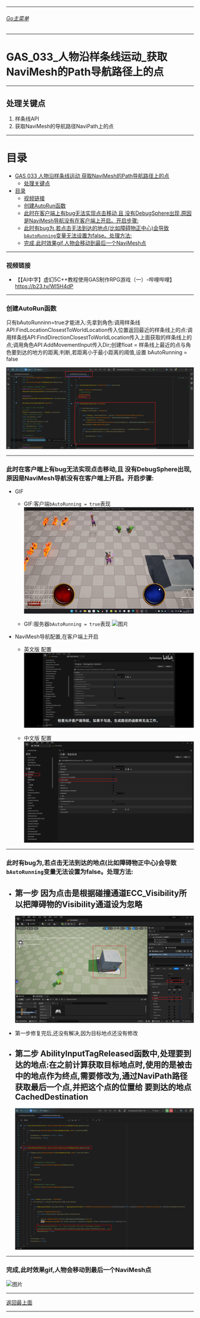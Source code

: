 ___________________________________________________________________________________________

###### [Go主菜单](../MainMenu.md)
___________________________________________________________________________________________

# GAS_033_人物沿样条线运动_获取NaviMesh的Path导航路径上的点
___________________________________________________________________________________________
## 处理关键点
1. 样条线API
2. 获取NaviMesh的导航路径NaviPath上的点
___________________________________________________________________________________________


# 目录
- [GAS 033 人物沿样条线运动 获取NaviMesh的Path导航路径上的点](#gas-033-人物沿样条线运动-获取navimesh的path导航路径上的点)
  - [处理关键点](#处理关键点)
- [目录](#目录)
    - [视频链接](#视频链接)
    - [创建AutoRun函数](#创建autorun函数)
    - [此时在客户端上有bug无法实现点击移动,且 没有DebugSphere出现,原因是NaviMesh导航没有在客户端上开启。开启步骤:](#此时在客户端上有bug无法实现点击移动且-没有debugsphere出现原因是navimesh导航没有在客户端上开启开启步骤)
    - [此时有bug为,若点击无法到达的地点(比如障碍物正中心)会导致`bAutoRunning`变量无法设置为false。处理方法:](#此时有bug为若点击无法到达的地点比如障碍物正中心会导致bautorunning变量无法设置为false处理方法)
    - [完成,此时效果gif,人物会移动到最后一个NaviMesh点](#完成此时效果gif人物会移动到最后一个navimesh点)


___________________________________________________________________________________________


### 视频链接

  - 【【AI中字】虚幻5C++教程使用GAS制作RPG游戏（一）-哔哩哔哩】 https://b23.tv/Wl5H4dP

___________________________________________________________________________________________


### 创建AutoRun函数

只有bAutoRunninn=true才能进入:先拿到角色:调用样条线API:FindLocationClosestToWorldLocation传入位置返回最近的样条线上的点:调用样条线API:FindDirectionClosestToWorldLocation传入上面获取的样条线上的点;调用角色API:AddMovementInput传入Dir;创建float =  样条线上最近的点与角色要到达的地方的距离;判断,若距离小于最小距离的阈值,设置 bAutoRunning = false

![图片](https://github.com/liyunlong618/LiYunLongKnowledgeLibrary/blob/main/UECPP/Models/GAS/GAS_2_Aura/DetailContent/Image/GAS_033/01.png?raw=true)

___________________________________________________________________________________________


### 此时在客户端上有bug无法实现点击移动,且 没有DebugSphere出现,原因是NaviMesh导航没有在客户端上开启。开启步骤:

  - GIF

    - GIF:客户端`bAutoRunning = true`表现 
![图片](https://github.com/liyunlong618/LiYunLongKnowledgeLibrary/blob/main/UECPP/Models/GAS/GAS_2_Aura/DetailContent/Image/GAS_033/02.gif?raw=true)

    - GIF:服务器`bAutoRunning = true`表现 
![图片](https://github.com/liyunlong618/LiYunLongKnowledgeLibrary/blob/main/UECPP/Models/GAS/GAS_2_Aura/DetailContent/Image/GAS_033/03.gif?raw=true)

  - NaviMesh导航配置,在客户端上开启

    - 英文版 配置 
![图片](https://github.com/liyunlong618/LiYunLongKnowledgeLibrary/blob/main/UECPP/Models/GAS/GAS_2_Aura/DetailContent/Image/GAS_033/04.jpg?raw=true)

    - 中文版 配置 
![图片](https://github.com/liyunlong618/LiYunLongKnowledgeLibrary/blob/main/UECPP/Models/GAS/GAS_2_Aura/DetailContent/Image/GAS_033/05.png?raw=true)

___________________________________________________________________________________________


### 此时有bug为,若点击无法到达的地点(比如障碍物正中心)会导致`bAutoRunning`变量无法设置为false。处理方法:

  - 第一步  因为点击是根据碰撞通道ECC_Visibility所以把障碍物的Visibility通道设为忽略
    -  
    ![图片](https://github.com/liyunlong618/LiYunLongKnowledgeLibrary/blob/main/UECPP/Models/GAS/GAS_2_Aura/DetailContent/Image/GAS_033/06.png?raw=true)

  - 第一步修复完后,还没有解决,因为目标地点还没有修改

  - 第二步 AbilityInputTagReleased函数中,处理要到达的地点:在之前计算获取目标地点时,使用的是被击中的地点作为终点,需要修改为,通过NaviPath路径获取最后一个点,并把这个点的位置给 要到达的地点CachedDestination
    -  
    ![图片](https://github.com/liyunlong618/LiYunLongKnowledgeLibrary/blob/main/UECPP/Models/GAS/GAS_2_Aura/DetailContent/Image/GAS_033/07.png?raw=true)

___________________________________________________________________________________________


### 完成,此时效果gif,人物会移动到最后一个NaviMesh点 
![图片](https://github.com/liyunlong618/LiYunLongKnowledgeLibrary/blob/main/UECPP/Models/GAS/GAS_2_Aura/DetailContent/Image/GAS_033/08.gif?raw=true)

___________________________________________________________________________________________

[返回最上面](#Go主菜单)
___________________________________________________________________________________________